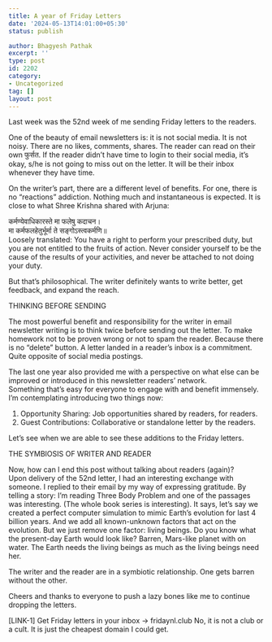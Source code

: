 ```yaml
---
title: A year of Friday Letters
date: '2024-05-13T14:01:00+05:30'
status: publish

author: Bhagyesh Pathak
excerpt: ''
type: post
id: 2202
category:
- Uncategorized
tag: []
layout: post
---
```


Last week was the 52nd week of me sending Friday letters to the readers.

One of the beauty of email newsletters is: it is not social media. It is not noisy. There are no likes, comments, shares. The reader can read on their own फुर्सत. If the reader didn’t have time to login to their social media, it’s okay, s/he is not going to miss out on the letter. It will be their inbox whenever they have time.

On the writer’s part, there are a different level of benefits. For one, there is no “reactions” addiction. Nothing much and instantaneous is expected. It is close to what Shree Krishna shared with Arjuna:

कर्मण्येवाधिकारस्ते मा फलेषु कदाचन।  
मा कर्मफलहेतुर्भूर्मा ते सङ्गोऽस्त्वकर्मणि॥  
Loosely translated: You have a right to perform your prescribed duty, but you are not entitled to the fruits of action. Never consider yourself to be the cause of the results of your activities, and never be attached to not doing your duty.

But that’s philosophical. The writer definitely wants to write better, get feedback, and expand the reach.

THINKING BEFORE SENDING

The most powerful benefit and responsibility for the writer in email newsletter writing is to think twice before sending out the letter. To make homework not to be proven wrong or not to spam the reader. Because there is no “delete” button. A letter landed in a reader’s inbox is a commitment. Quite opposite of social media postings.

The last one year also provided me with a perspective on what else can be improved or introduced in this newsletter readers’ network.  
Something that’s easy for everyone to engage with and benefit immensely.  
I’m contemplating introducing two things now:

1. Opportunity Sharing: Job opportunities shared by readers, for readers.
2. Guest Contributions: Collaborative or standalone letter by the readers.

Let’s see when we are able to see these additions to the Friday letters.

THE SYMBIOSIS OF WRITER AND READER

Now, how can I end this post without talking about readers (again)?  
Upon delivery of the 52nd letter, I had an interesting exchange with someone. I replied to their email by my way of expressing gratitude. By telling a story: I’m reading Three Body Problem and one of the passages was interesting. (The whole book series is interesting). It says, let’s say we created a perfect computer simulation to mimic Earth’s evolution for last 4 billion years. And we add all known-unknown factors that act on the evolution. But we just remove one factor: living beings. Do you know what the present-day Earth would look like? Barren, Mars-like planet with on water. The Earth needs the living beings as much as the living beings need her.

The writer and the reader are in a symbiotic relationship. One gets barren without the other.

Cheers and thanks to everyone to push a lazy bones like me to continue dropping the letters.

\[LINK-1\] Get Friday letters in your inbox → fridaynl.club No, it is not a club or a cult. It is just the cheapest domain I could get.